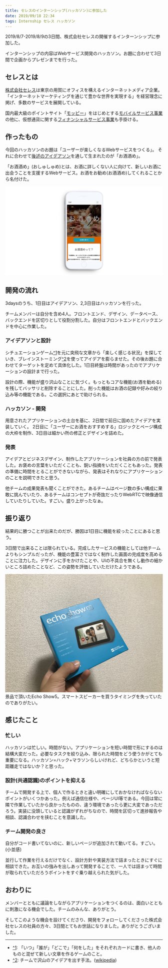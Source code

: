 ```yaml
---
title: セレスのインターンシップ(ハッカソン)に参加した
date: 2019/09/18 22:34
tags: Internship セレス ハッカソン
---
```


2019/8/7-2019/8/9の3日間、株式会社セレスの開催するインターンシップに参加した。

インターンシップの内容はWebサービス開発のハッカソン。お題に合わせて3日間で企画からプレゼンまでを行った。

## セレスとは

[株式会社セレス](https://ceres-inc.jp)は東京の用賀にオフィスを構えるインターネットメディア企業。「インターネットマーケティングを通じて豊かな世界を実現する」を経営理念に掲げ、多数のサービスを展開している。

国内最大級のポイントサイト「[モッピー](pc.moppy.jp)」をはじめとする[モバイルサービス事業](https://ceres-inc.jp/business/mobile/)の他に、仮想通貨に関する[フィナンシャルサービス事業](https://ceres-inc.jp/business/financial/)も手掛ける。

## 作ったもの

今回のハッカソンのお題は「ユーザーが楽しくなるWebサービスをつくる」。
それに合わせて[後述のアイデアソン](#アイデアソンと設計)を通して生まれたのが「お酒酒め」。

「お酒酒め」(おしゅしゅめ)とは、お酒に詳しくない人に向けて、新しいお酒に出会うことを支援するWebサービス。お酒をお勧め(お酒酒め)してくれることから名付けた。

![お酒酒めスクリーンショット](oshushume.png)

## 開発の流れ

3daysのうち、1日目はアイデアソン、2,3日目はハッカソンを行った。

チームメンバーは自分を含め4人。フロントエンド、デザイン、データベース、バックエンドを区切りとして役割分割した。自分はフロントエンドとバックエンドを中心に作業した。

### アイデアソンと設計

シチュエーションゲーム<a id="annotation-from-1" href="#annotation-to-1">^1</a>を元に突飛な文章から「楽しく感じる状況」を探していき、ブレインストーミング<a id="annotation-from-2" href="#annotation-to-2">^2</a>を使ってアイデアを膨らませた。その後お題に合わせてターゲットを定めて具体化した。1日目終盤は時間があったのでアプリケーションの設計まで行った。

設計の際、機能が盛り沢山なことに気づく。もっともコアな機能(お酒を勧める)を残してバッサリと削除することにした。削った機能はお酒の記録や好みの絞り込み等の機能である。この選択にあとで助けられる。

### ハッカソン - 開発

用意されたアプリケーションの土台を基に、2日間で前日に固めたアイデアを実装していく。
2日目に「ユーザーにお酒をおすすめする」ロジックとページ構成の大枠を制作、3日目は細かい所の修正とデザインを詰めた。

### 発表

アイデアとビジネスデザイン、制作したアプリケーションを社員の方の前で発表した。お褒めの言葉をいただくことも、鋭い指摘をいただくこともあった。発表の準備に時間をとることができないながら、発表はそれなりにアプリケーションのことを説明できたと思う。

他チームの成果発表も聞くことができた。あるチームはページ数の多い構成に果敢に挑んでいたり、あるチームはコンセプトが奇抜だったりWebRTCで映像通信していたりしていた。すごい。盛り上がったなぁ。

## 振り返り

結果的に勝つことが出来たのだが、勝因は1日目に機能を絞ったことにあると思う。

3日間で出来ることは限られている。完成したサービスの機能としては他チームよりもシンプルだったが、機能の豊富さではなく制作した画面の完成度を高めることに注力した。デザインに手をかけたことや、UIの不具合を無くし動作の細かいところ詰めたことなど、この姿勢を評価していただけたようである。

![Amazon Echo Show5](echoShow5.jpg)
景品で頂いたEcho Show5。スマートスピーカーを買うタイミングを失っていたのでありがたい。

## 感じたこと

### 忙しい

ハッカソンは忙しい。時間がない。アプリケーションを短い時間で形にするのは結構大変だった。必要なタスクを絞り込み、限られた時間をどう使うかがとても重要になる。ハッカソン=ハック+マラソンらしいけれど、どちらかというと短距離走ではないか？と思った。

### 設計(共通認識)のポイントを抑える

チームで開発する上で、個人で作るときと違い明確にしておかなければならないポイントがいくつかあった。例えば通信仕様や、ページUI等である。今回は常に隣で作業していたから良かったものの、違う環境であったら更に大変であっただろう。実装に没頭していると認識がずれがちなので、時間を区切って進捗報告や相談、認識合わせを挟むことを意識した。

### チーム開発の良さ

自分がコード書いてないのに、新しいページが追加されて動いてる。すごい。(小並感)

並行して作業を行えるだけでなく、設計方針や実装方法で詰まったときにすぐに相談できた。お互いの強みを出しあって開発することで、一人では詰まって時間が取られていただろうポイントをすぐ乗り越えられた気がした。

## おわりに

メンバーとともに議論をしながらアプリケーションをつくるのは、面白いとともに刺激になる機会でした。チームのみんな、ありがとう。

そしてこのような機会を設けてくださり、開発をフォローしてくださった株式会社セレスの社員の方々、3日間とてもお世話になりました。ありがとうございました。

<hr class="gt-article-annotation-horizontalrule"/>

<ul class="gt-article-annotation-list">
<li><a id="annotation-to-1" href="#annotation-from-1">^1</a>: 「いつ」「誰が」「どこで」「何をした」をそれぞれカードに書き、他人のものと混ぜて新しい文章を作るゲームのこと。</li>
<li><a id="annotation-to-2" href="#annotation-from-2">^2</a>: チームで沢山のアイデアを出す手法。(<a href="https://ja.wikipedia.org/wiki/ブレインストーミング">wikipedia</a>)</li>
</ul>